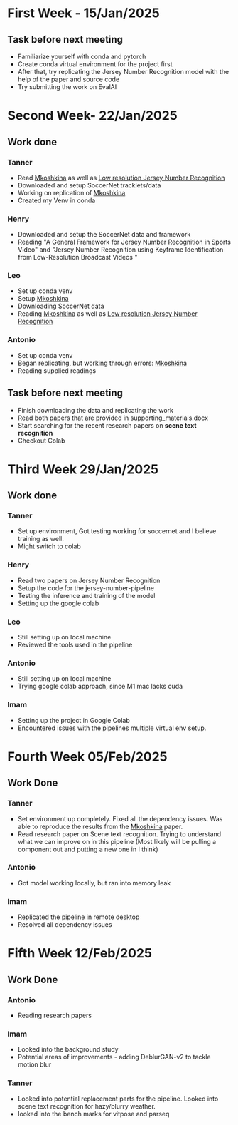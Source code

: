 # First Week - 15/Jan/2025
## Task before next meeting 
- Familiarize yourself with conda and pytorch
- Create conda virtual environment for the project first
- After that, try replicating the Jersey Number Recognition model with the help of the paper and source code
- Try submitting the work on EvalAI

# Second Week- 22/Jan/2025
## Work done

### Tanner 
- Read [Mkoshkina](https://openaccess.thecvf.com/content/CVPR2024W/CVsports/papers/Koshkina_A_General_Framework_for_Jersey_Number_Recognition_in_Sports_Video_CVPRW_2024_paper.pdf) as well as [Low resolution Jersey Number Recognition](https://arxiv.org/pdf/2309.06285v1)
- Downloaded and setup SoccerNet tracklets/data
- Working on replication of [Mkoshkina](https://openaccess.thecvf.com/content/CVPR2024W/CVsports/papers/Koshkina_A_General_Framework_for_Jersey_Number_Recognition_in_Sports_Video_CVPRW_2024_paper.pdf)
- Created my Venv in conda 
### Henry
- Downloaded and setup the SoccerNet data and framework
- Reading "A General Framework for Jersey Number Recognition in Sports Video" and "Jersey Number Recognition using Keyframe Identification from Low-Resolution
Broadcast Videos "
### Leo
- Set up conda venv
- Setup [Mkoshkina](https://openaccess.thecvf.com/content/CVPR2024W/CVsports/papers/Koshkina_A_General_Framework_for_Jersey_Number_Recognition_in_Sports_Video_CVPRW_2024_paper.pdf)
- Downloading SoccerNet data
- Reading [Mkoshkina](https://openaccess.thecvf.com/content/CVPR2024W/CVsports/papers/Koshkina_A_General_Framework_for_Jersey_Number_Recognition_in_Sports_Video_CVPRW_2024_paper.pdf) as well as [Low resolution Jersey Number Recognition](https://arxiv.org/pdf/2309.06285v1)
### Antonio 
- Set up conda venv
- Began replicating, but working through errors: [Mkoshkina](https://openaccess.thecvf.com/content/CVPR2024W/CVsports/papers/Koshkina_A_General_Framework_for_Jersey_Number_Recognition_in_Sports_Video_CVPRW_2024_paper.pdf)
- Reading supplied readings

## Task before next meeting
- Finish downloading the data and replicating the work
- Read both papers that are provided in supporting_materials.docx
- Start searching for the recent research papers on **scene text recognition**
- Checkout Colab

# Third Week 29/Jan/2025
## Work done
### Tanner 
- Set up environment, Got testing working for soccernet and I believe training as well.
- Might switch to colab
### Henry
- Read two papers on Jersey Number Recognition
- Setup the code for the jersey-number-pipeline
- Testing the inference and training of the model
- Setting up the google colab
### Leo
- Still setting up on local machine
- Reviewed the tools used in the pipeline
### Antonio 
- Still setting up on local machine
- Trying google colab approach, since M1 mac lacks cuda
### Imam
- Setting up the project in Google Colab
- Encountered issues with the pipelines multiple virtual env setup.

# Fourth Week 05/Feb/2025
## Work Done
### Tanner 
- Set environment up completely. Fixed all the dependency issues. Was able to reproduce the results from the [Mkoshkina](https://openaccess.thecvf.com/content/CVPR2024W/CVsports/papers/Koshkina_A_General_Framework_for_Jersey_Number_Recognition_in_Sports_Video_CVPRW_2024_paper.pdf) paper.
- Read research paper on Scene text recognition. Trying to understand what we can improve on in this pipeline (Most likely will be pulling a component out and putting a new one in I think)
### Antonio 
- Got model working locally, but ran into memory leak
### Imam
- Replicated the pipeline in remote desktop
- Resolved all dependency issues

# Fifth Week 12/Feb/2025
## Work Done
### Antonio 
- Reading research papers
### Imam
- Looked into the background study
- Potential areas of improvements - adding DeblurGAN-v2 to tackle motion blur
### Tanner
- Looked into potential replacement parts for the pipeline. Looked into scene text recognition for hazy/blurry weather.
- looked into the bench marks for vitpose and parseq

